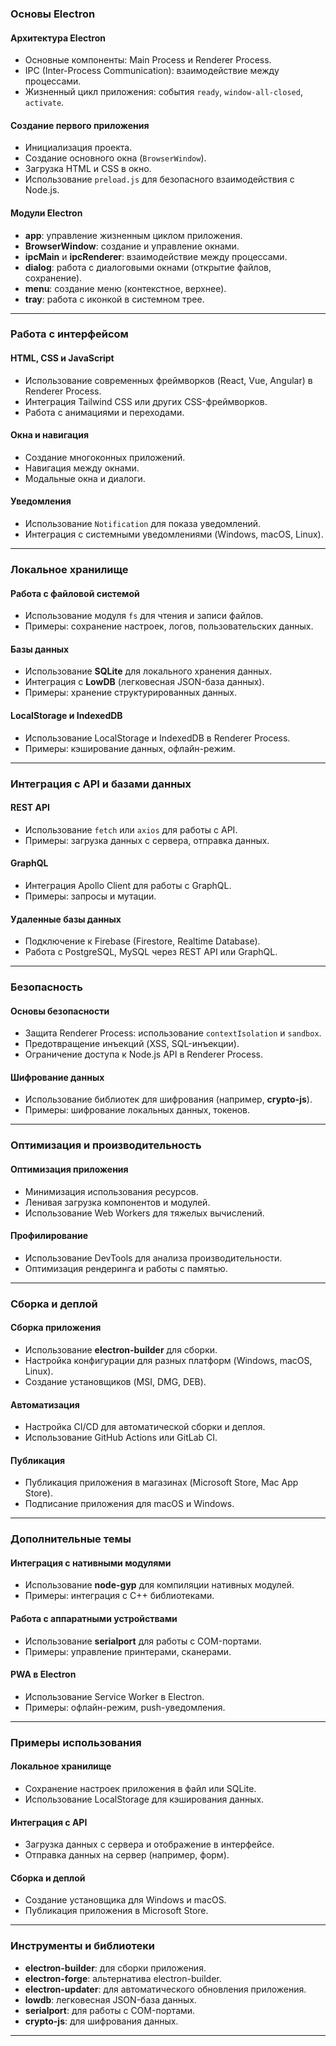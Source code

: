 ### Основы Electron

#### **Архитектура Electron**
- Основные компоненты: Main Process и Renderer Process.
- IPC (Inter-Process Communication): взаимодействие между процессами.
- Жизненный цикл приложения: события `ready`, `window-all-closed`, `activate`.

#### **Создание первого приложения**
- Инициализация проекта.
- Создание основного окна (`BrowserWindow`).
- Загрузка HTML и CSS в окно.
- Использование `preload.js` для безопасного взаимодействия с Node.js.

#### **Модули Electron**
- **app**: управление жизненным циклом приложения.
- **BrowserWindow**: создание и управление окнами.
- **ipcMain** и **ipcRenderer**: взаимодействие между процессами.
- **dialog**: работа с диалоговыми окнами (открытие файлов, сохранение).
- **menu**: создание меню (контекстное, верхнее).
- **tray**: работа с иконкой в системном трее.

---

### Работа с интерфейсом

#### **HTML, CSS и JavaScript**
- Использование современных фреймворков (React, Vue, Angular) в Renderer Process.
- Интеграция Tailwind CSS или других CSS-фреймворков.
- Работа с анимациями и переходами.

#### **Окна и навигация**
- Создание многоконных приложений.
- Навигация между окнами.
- Модальные окна и диалоги.

#### **Уведомления**
- Использование `Notification` для показа уведомлений.
- Интеграция с системными уведомлениями (Windows, macOS, Linux).

---

### Локальное хранилище

#### **Работа с файловой системой**
- Использование модуля `fs` для чтения и записи файлов.
- Примеры: сохранение настроек, логов, пользовательских данных.

#### **Базы данных**
- Использование **SQLite** для локального хранения данных.
- Интеграция с **LowDB** (легковесная JSON-база данных).
- Примеры: хранение структурированных данных.

#### **LocalStorage и IndexedDB**
- Использование LocalStorage и IndexedDB в Renderer Process.
- Примеры: кэширование данных, офлайн-режим.

---

### Интеграция с API и базами данных

#### **REST API**
- Использование `fetch` или `axios` для работы с API.
- Примеры: загрузка данных с сервера, отправка данных.

#### **GraphQL**
- Интеграция Apollo Client для работы с GraphQL.
- Примеры: запросы и мутации.

#### **Удаленные базы данных**
- Подключение к Firebase (Firestore, Realtime Database).
- Работа с PostgreSQL, MySQL через REST API или GraphQL.

---

### Безопасность

#### **Основы безопасности**
- Защита Renderer Process: использование `contextIsolation` и `sandbox`.
- Предотвращение инъекций (XSS, SQL-инъекции).
- Ограничение доступа к Node.js API в Renderer Process.

#### **Шифрование данных**
- Использование библиотек для шифрования (например, **crypto-js**).
- Примеры: шифрование локальных данных, токенов.

---

### Оптимизация и производительность

#### **Оптимизация приложения**
- Минимизация использования ресурсов.
- Ленивая загрузка компонентов и модулей.
- Использование Web Workers для тяжелых вычислений.

#### **Профилирование**
- Использование DevTools для анализа производительности.
- Оптимизация рендеринга и работы с памятью.

---

### Сборка и деплой

#### **Сборка приложения**
- Использование **electron-builder** для сборки.
- Настройка конфигурации для разных платформ (Windows, macOS, Linux).
- Создание установщиков (MSI, DMG, DEB).

#### **Автоматизация**
- Настройка CI/CD для автоматической сборки и деплоя.
- Использование GitHub Actions или GitLab CI.

#### **Публикация**
- Публикация приложения в магазинах (Microsoft Store, Mac App Store).
- Подписание приложения для macOS и Windows.

---

### Дополнительные темы

#### **Интеграция с нативными модулями**
- Использование **node-gyp** для компиляции нативных модулей.
- Примеры: интеграция с C++ библиотеками.

#### **Работа с аппаратными устройствами**
- Использование **serialport** для работы с COM-портами.
- Примеры: управление принтерами, сканерами.

#### **PWA в Electron**
- Использование Service Worker в Electron.
- Примеры: офлайн-режим, push-уведомления.

---

### Примеры использования

#### **Локальное хранилище**
- Сохранение настроек приложения в файл или SQLite.
- Использование LocalStorage для кэширования данных.

#### **Интеграция с API**
- Загрузка данных с сервера и отображение в интерфейсе.
- Отправка данных на сервер (например, форм).

#### **Сборка и деплой**
- Создание установщика для Windows и macOS.
- Публикация приложения в Microsoft Store.

---

### Инструменты и библиотеки

- **electron-builder**: для сборки приложения.
- **electron-forge**: альтернатива electron-builder.
- **electron-updater**: для автоматического обновления приложения.
- **lowdb**: легковесная JSON-база данных.
- **serialport**: для работы с COM-портами.
- **crypto-js**: для шифрования данных.

---
